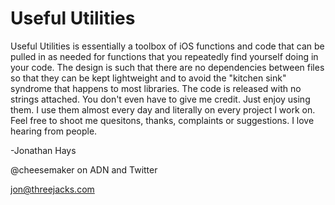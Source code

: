 Useful Utilities
========================
Useful Utilities is essentially a toolbox of iOS functions and code that can be pulled in as needed for functions that 
you repeatedly find yourself doing in your code. The design is such that there are no dependencies between files so that 
they can be kept lightweight and to avoid the "kitchen sink" syndrome that happens to most libraries.
The code is released with no strings attached. You don't even have to give me credit. Just enjoy using them. I use them
almost every day and literally on every project I work on. Feel free to shoot me quesitons, thanks, complaints or suggestions.
I love hearing from people.

-Jonathan Hays

@cheesemaker on ADN and Twitter

jon@threejacks.com
